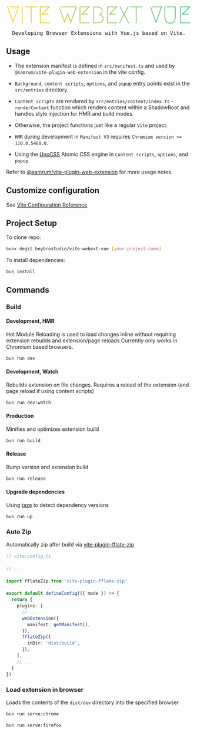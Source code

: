 <p></p>
<p align="center">
  <a href="https://github.com/heybrostudio/vite-webext-vue">
    <img alt="Developing Browser Extensions with Vue.js based on Vite" src="https://raw.githubusercontent.com/heybrostudio/vite-webext-vue/main/.github/logo.svg" width="500">
  </a>
</p>
<p align="center">
  <samp>Developing Browser Extensions with Vue.js based on Vite.</samp>
</p>

## Usage

- The extension manifest is defined in `src/manifest.ts` and used by `@samrum/vite-plugin-web-extension` in the vite config.

- `Background`, `content scripts`, `options`, and `popup` entry points exist in the `src/entries` directory.

- `Content scripts` are rendered by `src/entries/content/index.ts` - `renderContent` function which renders content within a ShadowRoot
and handles style injection for HMR and build modes.

- Otherwise, the project functions just like a regular `Vite` project.

- `HMR` during development in `Manifest V3` requires `Chromium version >= 110.0.5480.0`.

- Using the [UnoCSS](https://github.com/unocss/unocss) Atomic CSS engine in `Content scripts`, `options`, and `popup`.

Refer to [@samrum/vite-plugin-web-extension](https://github.com/samrum/vite-plugin-web-extension) for more usage notes.

## Customize configuration

See [Vite Configuration Reference](https://vitejs.dev/config/).

## Project Setup

To clone repo:
```sh
bunx degit heybrostudio/vite-webext-vue [your-project-name]
```

To install dependencies:
```sh
bun install
```

## Commands
### Build
#### Development, HMR

Hot Module Reloading is used to load changes inline without requiring extension rebuilds and extension/page reloads
Currently only works in Chromium based browsers.
```sh
bun run dev
```

#### Development, Watch

Rebuilds extension on file changes. Requires a reload of the extension (and page reload if using content scripts)
```sh
bun run dev:watch
```

#### Production

Minifies and optimizes extension build
```sh
bun run build
```

#### Release

Bump version and extension build
```sh
bun run release
```

#### Upgrade dependencies

Using [taze](https://github.com/antfu/taze) to detect dependency versions
```sh
bun run up
```

### Auto Zip

Automatically zip after build via [vite-plugin-fflate-zip](https://github.com/heybrostudio/vite-plugin-fflate-zip)
```ts
// vite.config.ts

// ...

import fflateZip from 'vite-plugin-fflate-zip'

export default defineConfig(({ mode }) => {
  return {
    plugins: [
      // ...
      webExtension({
        manifest: getManifest(),
      }),
      fflateZip({
        inDir: 'dist/build',
      }),
    ],
    // ...
  }
})
```

### Load extension in browser

Loads the contents of the `dist/dev` directory into the specified browser
```sh
bun run serve:chrome
```

```sh
bun run serve:firefox
```
